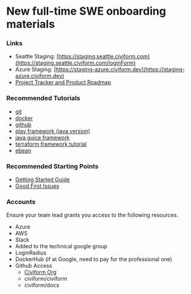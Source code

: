 # New full-time SWE onboarding materials

### Links

* Seattle Staging: [https://staging.seattle.civiform.com](https://staging.seattle.civiform.com/loginForm)
* Azure Staging: [https://staging-azure.civiform.dev](https://staging-azure.civiform.dev)
* [Project Tracker and Product Roadmap](https://github.com/orgs/civiform/projects/1)

### Recommended Tutorials

* [git](https://docs.github.com/en/get-started/using-git/about-git)
* [docker](https://docs.docker.com/get-started/)
* [github](https://lab.github.com/githubtraining/introduction-to-github)
* [play framework (java version)](https://www.playframework.com/documentation/2.8.x/JavaHome)
* [java guice framework](https://github.com/google/guice/wiki/GettingStarted)
* [terraform framework tutorial](https://learn.hashicorp.com/tutorials/terraform/infrastructure-as-code)
* [ebean](https://ebean.io)

### Recommended Starting Points

* [Getting Started Guide](getting-started.md)
* [Good First Issues](https://github.com/civiform/civiform/issues?q=is%3Aopen+is%3Aissue+label%3A%22good+first+issue%22)

### Accounts

Ensure your team lead grants you access to the following resources.

* Azure
* AWS
* Slack
* Added to the technical google group
* LoginRadius
* DockerHub (if at Google, need to pay for the professional one)
* Github Access
  * [Civiform Org](https://github.com/civiform)
  * civiform/civiform
  * civiform/docs 
